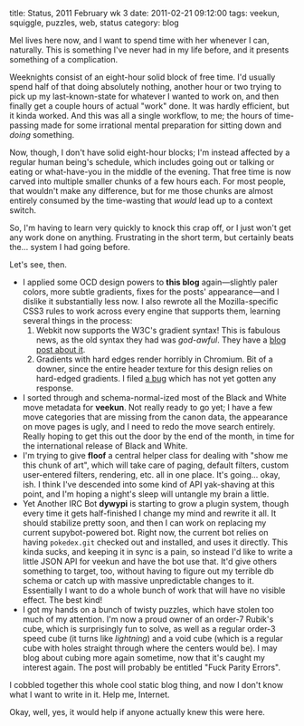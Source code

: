 title: Status, 2011 February wk 3
date: 2011-02-21 09:12:00
tags: veekun, squiggle, puzzles, web, status
category: blog

Mel lives here now, and I want to spend time with her whenever I can, naturally.  This is something I've never had in my life before, and it presents something of a complication.

Weeknights consist of an eight-hour solid block of free time.  I'd usually spend half of that doing absolutely nothing, another hour or two trying to pick up my last-known-state for whatever I wanted to work on, and then finally get a couple hours of actual "work" done.  It was hardly efficient, but it kinda worked.  And this was all a single workflow, to me; the hours of time-passing made for some irrational mental preparation for sitting down and _doing_ something.

Now, though, I don't have solid eight-hour blocks; I'm instead affected by a regular human being's schedule, which includes going out or talking or eating or what-have-you in the middle of the evening.  That free time is now carved into multiple smaller chunks of a few hours each.  For most people, that wouldn't make any difference, but for me those chunks are almost entirely consumed by the time-wasting that _would_ lead up to a context switch.

So, I'm having to learn very quickly to knock this crap off, or I just won't get any work done on anything.  Frustrating in the short term, but certainly beats the...  system I had going before.

<!-- more -->

Let's see, then.

* I applied some OCD design powers to **this blog** again—slightly paler colors, more subtle gradients, fixes for the posts' appearance—and I dislike it substantially less now.  I also rewrote all the Mozilla-specific CSS3 rules to work across every engine that supports them, learning several things in the process:
    1. Webkit now supports the W3C's gradient syntax!  This is fabulous news, as the old syntax they had was _god-awful_.  They have a [blog post about it](http://webkit.org/blog/1424/css3-gradients/).
    2. Gradients with hard edges render horribly in Chromium.  Bit of a downer, since the entire header texture for this design relies on hard-edged gradients.  I filed [a bug](https://bugs.webkit.org/show_bug.cgi?id=54347) which has not yet gotten any response.
* I sorted through and schema-normal-ized most of the Black and White move metadata for **veekun**.  Not really ready to go yet; I have a few move categories that are missing from the canon data, the appearance on move pages is ugly, and I need to redo the move search entirely.  Really hoping to get this out the door by the end of the month, in time for the international release of Black and White.
* I'm trying to give **floof** a central helper class for dealing with "show me this chunk of art", which will take care of paging, default filters, custom user-entered filters, rendering, etc. all in one place.  It's going...  okay, ish.  I think I've descended into some kind of API yak-shaving at this point, and I'm hoping a night's sleep will untangle my brain a little.
* Yet Another IRC Bot **dywypi** is starting to grow a plugin system, though every time it gets half-finished I change my mind and rewrite it all.  It should stabilize pretty soon, and then I can work on replacing my current supybot-powered bot.
  Right now, the current bot relies on having `pokedex.git` checked out and installed, and uses it directly.  This kinda sucks, and keeping it in sync is a pain, so instead I'd like to write a little JSON API for veekun and have the bot use that.  It'd give others something to target, too, without having to figure out my terrible db schema or catch up with massive unpredictable changes to it.
  Essentially I want to do a whole bunch of work that will have no visible effect.  The best kind!
* I got my hands on a bunch of twisty puzzles, which have stolen too much of my attention.  I'm now a proud owner of an order-7 Rubik's cube, which is surprisingly fun to solve, as well as a regular order-3 speed cube (it turns like _lightning_) and a void cube (which is a regular cube with holes straight through where the centers would be).  I may blog about cubing more again sometime, now that it's caught my interest again.  The post will probably be entitled "Fuck Parity Errors".

I cobbled together this whole cool static blog thing, and now I don't know what I want to write in it.  Help me, Internet.

Okay, well, yes, it would help if anyone actually knew this were here.
